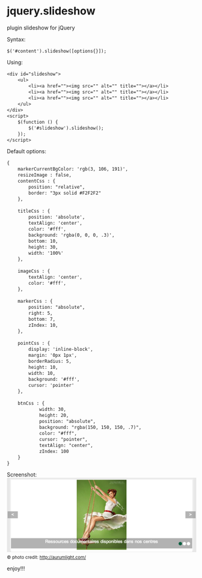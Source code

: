 jquery.slideshow
================

plugin slideshow for jQuery

Syntax:
```
$('#content').slideshow([options{}]);
```

Using:
```
<div id="slideshow">
    <ul>
        <li><a href=""><img src="" alt="" title=""></a></li>
        <li><a href=""><img src="" alt="" title=""></a></li>
        <li><a href=""><img src="" alt="" title=""></a></li>
    </ul>
</div>
<script>
    $(function () {
        $('#slideshow').slideshow();
    });
</script>
```

Default options:
```
{
    markerCurrentBgColor: 'rgb(3, 106, 191)',
    resizeImage : false,
    contentCss : {
        position: "relative",
        border: "3px solid #F2F2F2"
    },

    titleCss : {
        position: 'absolute',
        textAlign: 'center',
        color: '#fff',
        background: 'rgba(0, 0, 0, .3)',
        bottom: 10,
        height: 30,
        width: '100%'
    },

    imageCss : {
        textAlign: 'center',
        color: '#fff',
    },

    markerCss : {
        position: "absolute",
        right: 5,
        bottom: 7,
        zIndex: 10,
    },

    pointCss : {
        display: 'inline-block',
        margin: '0px 1px',
        borderRadius: 5,
        height: 10,
        width: 10,
        background: '#fff',
        cursor: 'pointer'
    },

    btnCss : {
            width: 30,
            height: 20,
            position: "absolute",
            background: "rgba(150, 150, 150, .7)",
            color: "#fff",
            cursor: "pointer",
            textAlign: "center",
            zIndex: 100
    }
}
```

Screenshot:
![Screenshot](/screenshot.png "Screenshot")
<small>&copy; photo credit: http://aurumlight.com/</small>

enjoy!!!